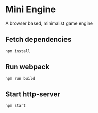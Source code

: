 # Mini Engine

A browser based, minimalist game engine

## Fetch dependencies
```
npm install
```

## Run webpack
```
npm run build
```

## Start http-server
```
npm start
```
